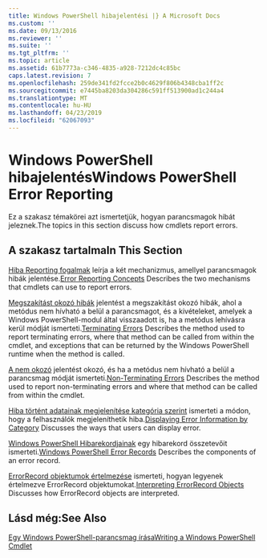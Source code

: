 ```yaml
---
title: Windows PowerShell hibajelentési |} A Microsoft Docs
ms.custom: ''
ms.date: 09/13/2016
ms.reviewer: ''
ms.suite: ''
ms.tgt_pltfrm: ''
ms.topic: article
ms.assetid: 61b7773a-c346-4835-a928-7212dc4c85bc
caps.latest.revision: 7
ms.openlocfilehash: 259de341fd2fcce2b0c4629f806b4348cba1ff2c
ms.sourcegitcommit: e7445ba8203da304286c591ff513900ad1c244a4
ms.translationtype: MT
ms.contentlocale: hu-HU
ms.lasthandoff: 04/23/2019
ms.locfileid: "62067093"
---
```

# <a name="windows-powershell-error-reporting"></a><span data-ttu-id="17a48-102">Windows PowerShell hibajelentés</span><span class="sxs-lookup"><span data-stu-id="17a48-102">Windows PowerShell Error Reporting</span></span>

<span data-ttu-id="17a48-103">Ez a szakasz témakörei azt ismertetjük, hogyan parancsmagok hibát jeleznek.</span><span class="sxs-lookup"><span data-stu-id="17a48-103">The topics in this section discuss how cmdlets report errors.</span></span>

## <a name="in-this-section"></a><span data-ttu-id="17a48-104">A szakasz tartalma</span><span class="sxs-lookup"><span data-stu-id="17a48-104">In This Section</span></span>

<span data-ttu-id="17a48-105">[Hiba Reporting fogalmak](./error-reporting-concepts.md) leírja a két mechanizmus, amellyel parancsmagok hibák jelentése.</span><span class="sxs-lookup"><span data-stu-id="17a48-105">[Error Reporting Concepts](./error-reporting-concepts.md) Describes the two mechanisms that cmdlets can use to report errors.</span></span>

<span data-ttu-id="17a48-106">[Megszakítást okozó hibák](./terminating-errors.md) jelentést a megszakítást okozó hibák, ahol a metódus nem hívható a belül a parancsmagot, és a kivételeket, amelyek a Windows PowerShell-modul által visszaadott is, ha a metódus lehívásra kerül módját ismerteti.</span><span class="sxs-lookup"><span data-stu-id="17a48-106">[Terminating Errors](./terminating-errors.md) Describes the method used to report terminating errors, where that method can be called from within the cmdlet, and exceptions that can be returned by the Windows PowerShell runtime when the method is called.</span></span>

<span data-ttu-id="17a48-107">[A nem okozó](./non-terminating-errors.md) jelentést okozó, és ha a metódus nem hívható a belül a parancsmag módját ismerteti.</span><span class="sxs-lookup"><span data-stu-id="17a48-107">[Non-Terminating Errors](./non-terminating-errors.md) Describes the method used to report non-terminating errors and where that method can be called from within the cmdlet.</span></span>

<span data-ttu-id="17a48-108">[Hiba történt adatainak megjelenítése kategória szerint](./displaying-error-information.md) ismerteti a módon, hogy a felhasználók megjeleníthetik hiba.</span><span class="sxs-lookup"><span data-stu-id="17a48-108">[Displaying Error Information by Category](./displaying-error-information.md) Discusses the ways that users can display error.</span></span>

<span data-ttu-id="17a48-109">[Windows PowerShell Hibarekordjainak](./windows-powershell-error-records.md) egy hibarekord összetevőit ismerteti.</span><span class="sxs-lookup"><span data-stu-id="17a48-109">[Windows PowerShell Error Records](./windows-powershell-error-records.md) Describes the components of an error record.</span></span>

<span data-ttu-id="17a48-110">[ErrorRecord objektumok értelmezése](./interpreting-errorrecord-objects.md) ismerteti, hogyan legyenek értelmezve ErrorRecord objektumokat.</span><span class="sxs-lookup"><span data-stu-id="17a48-110">[Interpreting ErrorRecord Objects](./interpreting-errorrecord-objects.md) Discusses how ErrorRecord objects are interpreted.</span></span>

## <a name="see-also"></a><span data-ttu-id="17a48-111">Lásd még:</span><span class="sxs-lookup"><span data-stu-id="17a48-111">See Also</span></span>

[<span data-ttu-id="17a48-112">Egy Windows PowerShell-parancsmag írása</span><span class="sxs-lookup"><span data-stu-id="17a48-112">Writing a Windows PowerShell Cmdlet</span></span>](./writing-a-windows-powershell-cmdlet.md)
